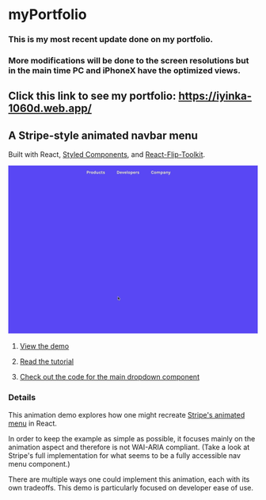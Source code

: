 # myPortfolio 

### This is my most recent update done on my portfolio. 
### More modifications will be done to the screen resolutions but in the main time PC and iPhoneX have the optimized views. 

## Click this link to see my portfolio: https://iyinka-1060d.web.app/












## A Stripe-style animated navbar menu
Built with React, [Styled Components](https://www.styled-components.com/), and [React-Flip-Toolkit](https://github.com/aholachek/react-flip-toolkit).

<a href="https://aholachek.github.io/react-stripe-menu">
<img src="./menu.gif">
</a>

1. [View the demo](https://aholachek.github.io/react-stripe-menu)

2. [Read the tutorial](https://css-tricks.com/building-a-complex-ui-animation-in-react-simply/)


3. [Check out the code for the main dropdown component](https://github.com/aholachek/react-stripe-menu/blob/master/src/DropdownContainer/index.js)

### Details

This animation demo explores how one might recreate [Stripe's animated menu](https://stripe.com/) in React.

In order to keep the example as simple as possible, it focuses mainly on the animation aspect and therefore is not WAI-ARIA compliant. (Take a look at Stripe's full implementation for what seems to be a fully accessible nav menu component.)

There are multiple ways one could implement this animation, each with its own tradeoffs. This demo is particularly focused on developer ease of use.
